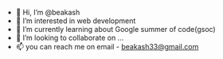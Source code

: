 - 👋 Hi, I’m @beakash
- 👀 I’m interested in web development 
- 🌱 I’m currently learning about Google summer of code(gsoc)
- 💞️ I’m looking to collaborate on ...
- 📫 you can reach me on email - beakash33@gmail.com

<!---
beakash/beakash is a ✨ special ✨ repository because its `README.md` (this file) appears on your GitHub profile.
You can click the Preview link to take a look at your changes.
--->
